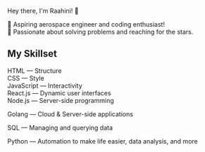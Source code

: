 Hey there, I'm Raahini! 👋 

🌌 Aspiring aerospace engineer and coding enthusiast!  
🚀 Passionate about solving problems and reaching for the stars. 


## My Skillset  
HTML — Structure  
CSS — Style  
JavaScript — Interactivity  
React.js — Dynamic user interfaces   
Node.js — Server-side programming  

Golang — Cloud & Server-side applications

SQL — Managing and querying data 

Python — Automation to make life easier, data analysis, and more 
